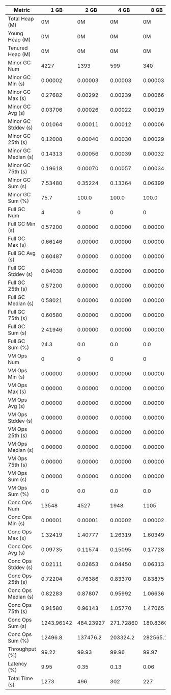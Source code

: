 | Metric | 1 GB | 2 GB | 4 GB | 8 GB |
|------|----|----|----|----|
| Total Heap (M) | 0M | 0M | 0M | 0M |
| Young Heap (M) | 0M | 0M | 0M | 0M |
| Tenured Heap (M) | 0M | 0M | 0M | 0M |
| Minor GC Num | 4227 | 1393 | 599 | 340 |
| Minor GC Min (s) | 0.00002 | 0.00003 | 0.00003 | 0.00003 |
| Minor GC Max (s) | 0.27682 | 0.00292 | 0.00239 | 0.00066 |
| Minor GC Avg (s) | 0.03706 | 0.00026 | 0.00022 | 0.00019 |
| Minor GC Stddev (s) | 0.01064 | 0.00011 | 0.00012 | 0.00006 |
| Minor GC 25th (s) | 0.12008 | 0.00040 | 0.00030 | 0.00029 |
| Minor GC Median (s) | 0.14313 | 0.00056 | 0.00039 | 0.00032 |
| Minor GC 75th (s) | 0.19618 | 0.00070 | 0.00057 | 0.00034 |
| Minor GC Sum (s) | 7.53480 | 0.35224 | 0.13364 | 0.06399 |
| Minor GC Sum (%) | 75.7 | 100.0 | 100.0 | 100.0 |
| Full GC Num | 4 | 0 | 0 | 0 |
| Full GC Min (s) | 0.57200 | 0.00000 | 0.00000 | 0.00000 |
| Full GC Max (s) | 0.66146 | 0.00000 | 0.00000 | 0.00000 |
| Full GC Avg (s) | 0.60487 | 0.00000 | 0.00000 | 0.00000 |
| Full GC Stddev (s) | 0.04038 | 0.00000 | 0.00000 | 0.00000 |
| Full GC 25th (s) | 0.57200 | 0.00000 | 0.00000 | 0.00000 |
| Full GC Median (s) | 0.58021 | 0.00000 | 0.00000 | 0.00000 |
| Full GC 75th (s) | 0.60580 | 0.00000 | 0.00000 | 0.00000 |
| Full GC Sum (s) | 2.41946 | 0.00000 | 0.00000 | 0.00000 |
| Full GC Sum (%) | 24.3 | 0.0 | 0.0 | 0.0 |
| VM Ops Num | 0 | 0 | 0 | 0 |
| VM Ops Min (s) | 0.00000 | 0.00000 | 0.00000 | 0.00000 |
| VM Ops Max (s) | 0.00000 | 0.00000 | 0.00000 | 0.00000 |
| VM Ops Avg (s) | 0.00000 | 0.00000 | 0.00000 | 0.00000 |
| VM Ops Stddev (s) | 0.00000 | 0.00000 | 0.00000 | 0.00000 |
| VM Ops 25th (s) | 0.00000 | 0.00000 | 0.00000 | 0.00000 |
| VM Ops Median (s) | 0.00000 | 0.00000 | 0.00000 | 0.00000 |
| VM Ops 75th (s) | 0.00000 | 0.00000 | 0.00000 | 0.00000 |
| VM Ops Sum (s) | 0.00000 | 0.00000 | 0.00000 | 0.00000 |
| VM Ops Sum (%) | 0.0 | 0.0 | 0.0 | 0.0 |
| Conc Ops Num | 13548 | 4527 | 1948 | 1105 |
| Conc Ops Min (s) | 0.00001 | 0.00001 | 0.00002 | 0.00002 |
| Conc Ops Max (s) | 1.32419 | 1.40777 | 1.26319 | 1.60349 |
| Conc Ops Avg (s) | 0.09735 | 0.11574 | 0.15095 | 0.17728 |
| Conc Ops Stddev (s) | 0.02111 | 0.02653 | 0.04450 | 0.06313 |
| Conc Ops 25th (s) | 0.72204 | 0.76386 | 0.83370 | 0.83875 |
| Conc Ops Median (s) | 0.82283 | 0.87807 | 0.95992 | 1.06636 |
| Conc Ops 75th (s) | 0.91580 | 0.96143 | 1.05770 | 1.47065 |
| Conc Ops Sum (s) | 1243.96142 | 484.23927 | 271.72860 | 180.83603 |
| Conc Ops Sum (%) | 12496.8 | 137476.2 | 203324.2 | 282565.1 |
| Throughput (%) | 99.22 | 99.93 | 99.96 | 99.97 |
| Latency (%) | 9.95 | 0.35 | 0.13 | 0.06 |
| Total Time (s) | 1273 | 496 | 302 | 227 |
